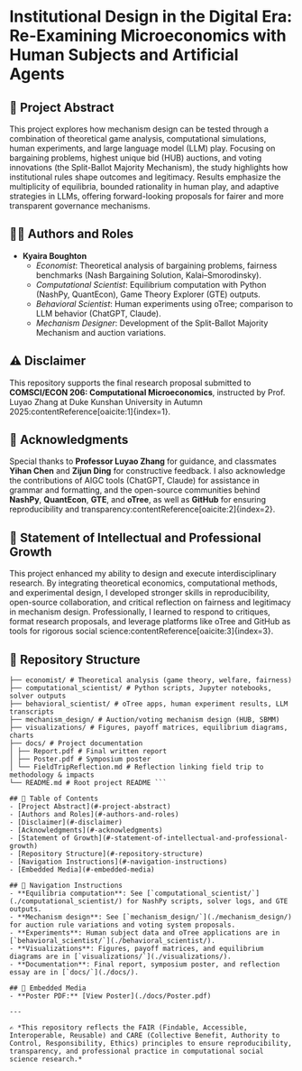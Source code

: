 # Institutional Design in the Digital Era: Re-Examining Microeconomics with Human Subjects and Artificial Agents

## 📑 Project Abstract
This project explores how mechanism design can be tested through a combination of theoretical game analysis, computational simulations, human experiments, and large language model (LLM) play. Focusing on bargaining problems, highest unique bid (HUB) auctions, and voting innovations (the Split-Ballot Majority Mechanism), the study highlights how institutional rules shape outcomes and legitimacy. Results emphasize the multiplicity of equilibria, bounded rationality in human play, and adaptive strategies in LLMs, offering forward-looking proposals for fairer and more transparent governance mechanisms.  

## 👩‍💻 Authors and Roles
- **Kyaira Boughton**  
  - *Economist*: Theoretical analysis of bargaining problems, fairness benchmarks (Nash Bargaining Solution, Kalai–Smorodinsky).  
  - *Computational Scientist*: Equilibrium computation with Python (NashPy, QuantEcon), Game Theory Explorer (GTE) outputs.  
  - *Behavioral Scientist*: Human experiments using oTree; comparison to LLM behavior (ChatGPT, Claude).  
  - *Mechanism Designer*: Development of the Split-Ballot Majority Mechanism and auction variations.  

## ⚠️ Disclaimer
This repository supports the final research proposal submitted to **COMSCI/ECON 206: Computational Microeconomics**, instructed by Prof. Luyao Zhang at Duke Kunshan University in Autumn 2025:contentReference[oaicite:1]{index=1}.

## 🙏 Acknowledgments
Special thanks to **Professor Luyao Zhang** for guidance, and classmates **Yihan Chen** and **Zijun Ding** for constructive feedback. I also acknowledge the contributions of AIGC tools (ChatGPT, Claude) for assistance in grammar and formatting, and the open-source communities behind **NashPy**, **QuantEcon**, **GTE**, and **oTree**, as well as **GitHub** for ensuring reproducibility and transparency:contentReference[oaicite:2]{index=2}.

## 🌱 Statement of Intellectual and Professional Growth
This project enhanced my ability to design and execute interdisciplinary research. By integrating theoretical economics, computational methods, and experimental design, I developed stronger skills in reproducibility, open-source collaboration, and critical reflection on fairness and legitimacy in mechanism design. Professionally, I learned to respond to critiques, format research proposals, and leverage platforms like oTree and GitHub as tools for rigorous social science:contentReference[oaicite:3]{index=3}.

## 📂 Repository Structure
```Institutional-Design-in-the-Digital-Era/
├── economist/ # Theoretical analysis (game theory, welfare, fairness)
├── computational_scientist/ # Python scripts, Jupyter notebooks, solver outputs
├── behavioral_scientist/ # oTree apps, human experiment results, LLM transcripts
├── mechanism_design/ # Auction/voting mechanism design (HUB, SBMM)
├── visualizations/ # Figures, payoff matrices, equilibrium diagrams, charts
├── docs/ # Project documentation
│ ├── Report.pdf # Final written report
│ ├── Poster.pdf # Symposium poster
│ └── FieldTripReflection.md # Reflection linking field trip to methodology & impacts
└── README.md # Root project README ```

## 📑 Table of Contents
- [Project Abstract](#-project-abstract)  
- [Authors and Roles](#-authors-and-roles)  
- [Disclaimer](#-disclaimer)  
- [Acknowledgments](#-acknowledgments)  
- [Statement of Growth](#-statement-of-intellectual-and-professional-growth)  
- [Repository Structure](#-repository-structure)  
- [Navigation Instructions](#-navigation-instructions)  
- [Embedded Media](#-embedded-media)  

## 🧭 Navigation Instructions
- **Equilibria computation**: See [`computational_scientist/`](./computational_scientist/) for NashPy scripts, solver logs, and GTE outputs.  
- **Mechanism design**: See [`mechanism_design/`](./mechanism_design/) for auction rule variations and voting system proposals.  
- **Experiments**: Human subject data and oTree applications are in [`behavioral_scientist/`](./behavioral_scientist/).  
- **Visualizations**: Figures, payoff matrices, and equilibrium diagrams are in [`visualizations/`](./visualizations/).  
- **Documentation**: Final report, symposium poster, and reflection essay are in [`docs/`](./docs/).  

## 🎥 Embedded Media
- **Poster PDF:** [View Poster](./docs/Poster.pdf)

---

✍️ *This repository reflects the FAIR (Findable, Accessible, Interoperable, Reusable) and CARE (Collective Benefit, Authority to Control, Responsibility, Ethics) principles to ensure reproducibility, transparency, and professional practice in computational social science research.*
